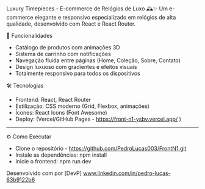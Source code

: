 Luxury Timepieces - E-commerce de Relógios de Luxo 🕰️✨
Um e-commerce elegante e responsivo especializado em relógios de alta qualidade, desenvolvido com React e React Router.

🚀 Funcionalidades
- Catálogo de produtos com animações 3D
- Sistema de carrinho com notificações
- Navegação fluida entre páginas (Home, Coleção, Sobre, Contato)
- Design luxuoso com gradientes e efeitos visuais
- Totalmente responsivo para todos os dispositivos

🛠️ Tecnologias
- Frontend: React, React Router
- Estilização: CSS moderno (Grid, Flexbox, animações)
- Ícones: React Icons (Font Awesome)
- Deploy: (Vercel/GitHub Pages - https://front-n1-ysbv.vercel.app/ )


--------------------------------------------------------------------------
⚙️ Como Executar
- Clone o repositório - https://github.com/PedroLucas003/FrontN1.git
- Instale as dependências: npm install
- Inicie o frontend: npm run dev


Desenvolvido com por [DevP]
www.linkedin.com/in/pedro-lucas-63b9122b6
